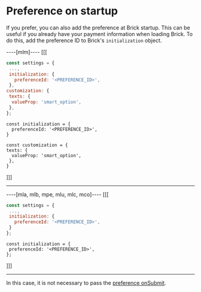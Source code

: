 # Preference on startup

If you prefer, you can also add the preference at Brick startup. This can be useful if you already have your payment information when loading Brick. To do this, add the preference ID to Brick's `initialization` object.

----[mlm]----
[[[
```Javascript
const settings = {
 ...,
 initialization: {
   preferenceId: '<PREFERENCE_ID>',
 },
customization: {
 texts: {
  valueProp: 'smart_option',
 },
};
```
```react-jsx
const initialization = {
  preferenceId: '<PREFERENCE_ID>',
}

const customization = {
texts: {
  valueProp: 'smart_option',
 },
}
```
]]]

------------
----[mla, mlb, mpe, mlu, mlc, mco]----
[[[
```Javascript
const settings = {
 ...,
 initialization: {
   preferenceId: '<PREFERENCE_ID>',
 }
};
```
```react-jsx
const initialization = {
 preferenceId: '<PREFERENCE_ID>',
};
```
]]]

------------

In this case, it is not necessary to pass the [preference onSubmit](/developers/en/docs/checkout-bricks/wallet-brick/advanced-features/preferences).